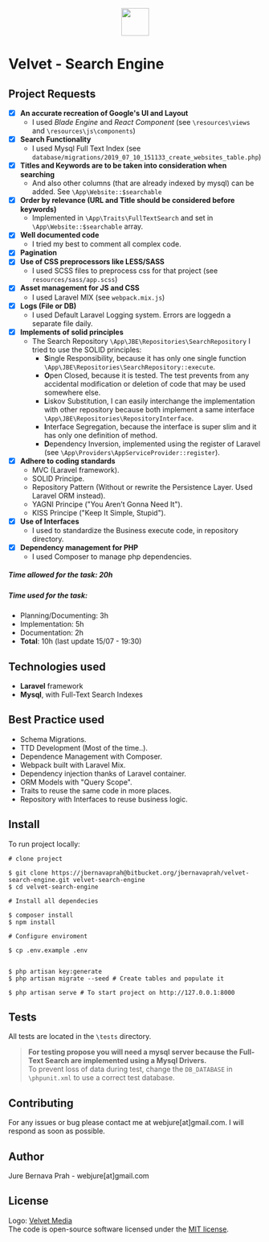 <p align="center">
<img height="55px" src="https://velvetmedia.it/img/logo-velvet-positivo.svg">
</p>

# Velvet - Search Engine

## Project Requests
- [X] **An accurate recreation of Google's UI and Layout**
    - I used *Blade Engine* and *React Component* (see `\resources\views` and `\resources\js\components`)
- [x] **Search Functionality**
    - I used Mysql Full Text Index (see `database/migrations/2019_07_10_151133_create_websites_table.php`) 
- [x] **Titles and Keywords are to be taken into consideration when searching**
    - And also other columns (that are already indexed by mysql) can be added. See `\App\Website::$searchable` 
- [x] **Order by relevance (URL and Title should be considered before keywords)**
    - Implemented in `\App\Traits\FullTextSearch` and set in `\App\Website::$searchable` array.
- [X] **Well documented code**
    -  I tried my best to comment all complex code.
- [x] **Pagination**
- [X] **Use of CSS preprocessors like LESS/SASS**
    - I used SCSS files to preprocess css for that project (see `resources/sass/app.scss`)
- [X] **Asset management for JS and CSS**
    - I used Laravel MIX (see `webpack.mix.js`)
- [X] **Logs (File or DB)**
    - I used Default Laravel Logging system. Errors are loggedn a separate file daily.
- [X] **Implements of solid principles**
    - The Search Repository `\App\JBE\Repositories\SearchRepository` I tried to use the SOLID principles:
        - **S**ingle Responsibility, because it has only one single function `\App\JBE\Repositories\SearchRepository::execute`.
        - **O**pen Closed, because it is tested. The test prevents from any accidental modification or deletion of code that may be used somewhere else. 
        - **L**iskov Substitution, I can easily interchange the implementation with other repository because both implement a same interface `\App\JBE\Repositories\RepositoryInterface`.
        - **I**nterface Segregation, because the interface is super slim and it has only one definition of method.
        - **D**ependency Inversion, implemented using the register of Laravel (see `\App\Providers\AppServiceProvider::register`). 
- [X] **Adhere to coding standards**
    - MVC (Laravel framework).
    - SOLID Principe.
    - Repository Pattern (Without or rewrite the Persistence Layer. Used Laravel ORM instead).
    - YAGNI Principe ("You Aren’t Gonna Need It").
    - KISS Principe ("Keep It Simple, Stupid").
- [X] **Use of Interfaces**
    - I used to standardize the Business execute code, in repository directory.
- [X] **Dependency management for PHP**
    - I used Composer to manage php dependencies.

##### Time allowed for the task: 20h  
##### Time used for the task: 
- Planning/Documenting: 3h
- Implementation: 5h
- Documentation: 2h
- **Total**: 10h (last update 15/07 - 19:30)

## Technologies used
- **Laravel** framework
- **Mysql**, with Full-Text Search Indexes

## Best Practice used
- Schema Migrations.
- TTD Development (Most of the time..).
- Dependence Management with Composer.
- Webpack built with Laravel Mix.
- Dependency injection thanks of Laravel container.
- ORM Models with "Query Scope".
- Traits to reuse the same code in more places.
- Repository with Interfaces to reuse business logic.

## Install
To run project locally:
```
# clone project

$ git clone https://jbernavaprah@bitbucket.org/jbernavaprah/velvet-search-engine.git velvet-search-engine
$ cd velvet-search-engine

# Install all dependecies

$ composer install
$ npm install 

# Configure enviroment

$ cp .env.example .env 


$ php artisan key:generate
$ php artisan migrate --seed # Create tables and populate it

$ php artisan serve # To start project on http://127.0.0.1:8000
```

## Tests
All tests are located in the `\tests` directory.  

>**For testing propose you will need a mysql server because the Full-Text Search are implemented using a Mysql Drivers.**  
To prevent loss of data during test, change the `DB_DATABASE` in `\phpunit.xml` to use a correct test database.


## Contributing
For any issues or bug please contact me at webjure[at]gmail.com. I will respond as soon as possible.

## Author
Jure Bernava Prah - webjure[at]gmail.com

## License
Logo: [Velvet Media](https://velvetmedia.it)  
The code is open-source software licensed under the [MIT license](https://opensource.org/licenses/MIT).

